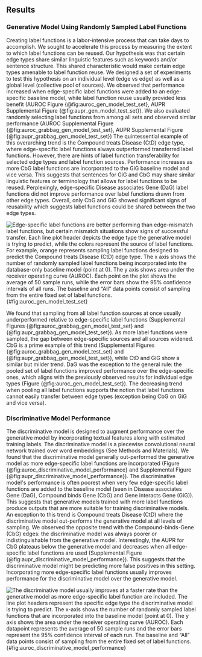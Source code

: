 ## Results

### Generative Model Using Randomly Sampled Label Functions

Creating label functions is a labor-intensive process that can take days to accomplish.
We sought to accelerate this process by measuring the extent to which label functions can be reused.
Our hypothesis was that certain edge types share similar linguistic features such as keywords and/or sentence structure.
This shared characteristic would make certain edge types amenable to label function reuse.
We designed a set of experiments to test this hypothesis on an individual level (edge vs edge) as well as a global level (collective pool of sources). 
We observed that performance increased when edge-specific label functions were added to an edge-specific baseline model, while label function reuse usually provided less benefit (AUROC Figure {@fig:auroc_gen_model_test_set}, AUPR Supplemental Figure {@fig:aupr_gen_model_test_set}).
We also evaluated randomly selecting label functions from among all sets and observed similar performance (AUROC Supplemental Figure {@fig:auroc_grabbag_gen_model_test_set}, AUPR Supplemental Figure {@fig:aupr_grabbag_gen_model_test_set})
The quintessential example of this overarching trend is the Compound treats Disease (CtD) edge type, where edge-specific label functions always outperformed transferred label functions.
However, there are hints of label function transferability for selected edge types and label function sources. 
Performance increases as more CbG label functions are incorporated to the GiG baseline model and vice versa.
This suggests that sentences for GiG and CbG may share similar linguistic features or terminology that allows for label functions to be reused.
Perplexingly, edge-specific Disease associates Gene (DaG) label functions did not improve performance over label functions drawn from other edge types.
Overall, only CbG and GiG showed significant signs of reusability which suggests label functions could be shared between the two edge types.

![
Edge-specific label functions are better performing than edge-mismatch label functions, but certain mismatch situations show signs of successful transfer.
Each line plot header depicts the edge type the generative model is trying to predict, while the colors represent the source of label functions.
For example, orange represents sampling label functions designed to predict the Compound treats Disease (CtD) edge type.
The x axis shows the number of randomly sampled label functions being incorporated into the database-only baseline model (point at 0).
The y axis shows area under the receiver operating curve (AUROC).
Each point on the plot shows the average of 50 sample runs, while the error bars show the 95% confidence intervals of all runs.
The baseline and “All” data points consist of sampling from the entire fixed set of label functions.
](https://raw.githubusercontent.com/danich1/snorkeling/86037d185a299a1f6dd4dd68605073849c72af6f/figures/label_sampling_experiment/transfer_test_set_auroc.png){#fig:auroc_gen_model_test_set}

We found that sampling from all label function sources at once usually underperformed relative to edge-specific label functions (Supplemental Figures {@fig:auroc_grabbag_gen_model_test_set} and {@fig:aupr_grabbag_gen_model_test_set}).
As more label functions were sampled, the gap between edge-specific sources and all sources widened.
CbG is a prime example of this trend (Supplemental Figures {@fig:auroc_grabbag_gen_model_test_set} and {@fig:aupr_grabbag_gen_model_test_set}), while CtD and GiG show a similar but milder trend.
DaG was the exception to the general rule: the pooled set of label functions improved performance over the edge-specific ones, which aligns with the previously observed results for individual edge types (Figure {@fig:auroc_gen_model_test_set}).
The decreasing trend when pooling all label functions supports the notion that label functions cannot easily transfer between edge types (exception being CbG on GiG and vice versa).


### Discriminative Model Performance

The discriminative model is designed to augment performance over the generative model by incorporating textual features along with estimated training labels.
The discriminative model is a piecewise convolutional neural network trained over word embeddings (See Methods and Materials).
We found that the discriminative model generally out-performed the generative model as more edge-specific label functions are incorporated (Figure {@fig:auroc_discriminative_model_performance} and Supplemental Figure {@fig:aupr_discriminative_model_performance}).
The discriminative model's performance is often poorest when very few edge-specific label functions are added to the baseline model (seen in Disease associates Gene (DaG), Compound binds Gene (CbG) and Gene interacts Gene (GiG)). 
This suggests that generative models trained with more label functions produce outputs that are more suitable for training discriminative models.
An exception to this trend is Compound treats Disease (CtD) where the discriminative model out-performs the generative model at all levels of sampling.
We observed the opposite trend with the Compound-binds-Gene (CbG) edges: the discriminative model was always poorer or indistinguishable from the generative model.
Interestingly, the AUPR for CbG plateaus below the generative model and decreases when all edge-specific label functions are used (Supplemental Figure {@fig:aupr_discriminative_model_performance}).
This suggests that the discriminative model might be predicting more false positives in this setting.
Incorporating more edge-specific label functions usually improves performance for the discriminative model over the generative model.

![
The discriminative model usually improves at a faster rate than the generative model as more edge-specific label function are included.
The line plot headers represent the specific edge type the discriminative model is trying to predict.
The x-axis shows the number of randomly sampled label functions that are incorporated into the baseline model (point at 0).
The y axis shows the area under the receiver operating curve (AUROC).
Each datapoint represents the average of 50 sample runs and the error bars represent the 95% confidence interval of each run.
The baseline and “All” data points consist of sampling from the entire fixed set of label functions.
](https://raw.githubusercontent.com/danich1/snorkeling/c76e683a7bbc97482335ed4ac9ef8ab81c46114d/figures/disc_model_experiment/disc_model_test_auroc.png){#fig:auroc_discriminative_model_performance}
